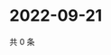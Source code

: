 # 2022-09-21

共 0 条

<!-- BEGIN WEIBO -->
<!-- 最后更新时间 Wed Sep 21 2022 02:23:10 GMT+0800 (China Standard Time) -->

<!-- END WEIBO -->
